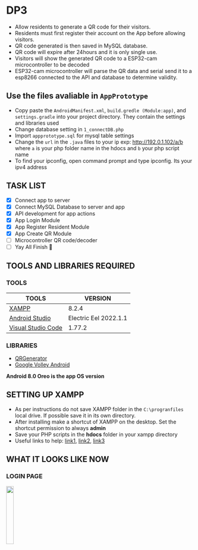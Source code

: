 # DP3
- Allow residents to generate a QR code for their visitors.
- Residents must first register their account on the App before allowing visitors.
- QR code generated is then saved in MySQL database.
- QR code will expire after 24hours and it is only single use.
- Visitors will show the generated QR code to a ESP32-cam microcontroller to be decoded
- ESP32-cam microcontroller will parse the QR data and serial send it to a esp8266 connected to the API and database to determine validity.

## Use the files avaliable in `AppPrototype`
- Copy paste the `AndroidManifest.xml`, `build.gredle (Module:app)`, and `settings.gradle` into your project directory. They contain the settings and libraries used
- Change database setting in `1_connectDB.php`
- Import `appprototype.sql` for mysql table settings
- Change the `url` in the `.java` files to your ip exp: http://192.0.1.102/a/b where `a` is your php folder name in the hdocs and `b` your php script name
- To find your ipconfig, open command prompt and type ipconfig. Its your ipv4 address

## TASK LIST
- [x] Connect app to server
- [x] Connect MySQL Database to server and app
- [x] API development for app actions
- [x] App Login Module 
- [x] App Register Resident Module
- [x] App Create QR Module
- [ ] Microcontroller QR code/decoder
- [ ] Yay All Finish :tada:

## TOOLS AND LIBRARIES REQUIRED

### TOOLS

| TOOLS | VERSION |
| --- | --- |
| [XAMPP](https://www.apachefriends.org/download.html) | 8.2.4 |
| [Android Studio](https://developer.android.com/studio) | Electric Eel 2022.1.1 |
| [Visual Studio Code](https://code.visualstudio.com/download) | 1.77.2|

### LIBRARIES
- [QRGenerator](https://github.com/androidmads/QRGenerator)
- [Google Volley Android](https://www.codeseasy.com/google-volley-android/)

**Android 8.0 Oreo is the app OS version**

## SETTING UP XAMPP
- As per instructions do not save XAMPP folder in the `C:\progranfiles` local drive. If possible save it in its own directory.
- After installing make a shortcut of XAMPP on the desktop. Set the shortcut permission to always **admin**
- Save your PHP scripts in the **hdocs** folder in your xampp directory
- Useful links to help: [link1](https://people.utm.my/shaharil/access-pc-localhost-xampp-server-from-mobile/), [link2](https://www.austincc.edu/rmartin6/coursecontent/inew2338/07-XAMPPSetup.pdf), [link3](https://www.simplilearn.com/tutorials/php-tutorial/php-using-xampp#:~:text=Before%20running%20a%20PHP%20script,web%20pages%20will%20be%20stored.)

## WHAT IT LOOKS LIKE NOW
### LOGIN PAGE
<img src="https://user-images.githubusercontent.com/94662590/234260879-3d4d29e5-9ba3-4745-8250-fbdbf2cf89ad.png" width=20% height=20%>

